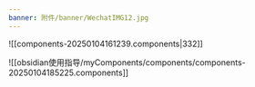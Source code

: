 ```yaml
---
banner: 附件/banner/WechatIMG12.jpg
---
```

![[components-20250104161239.components|332]]

![[obsidian使用指导/myComponents/components/components-20250104185225.components]]